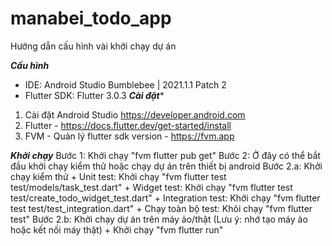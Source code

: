 # manabei_todo_app

Hướng dẫn cấu hình vài khởi chạy dự án

***Cấu hình***
 - IDE: Android Studio Bumblebee | 2021.1.1 Patch 2
 - Flutter SDK: Flutter 3.0.3
***Cài đặt****
 1. Cài đặt Android Studio https://developer.android.com
 2. Flutter - https://docs.flutter.dev/get-started/install
 3. FVM - Quản lý flutter sdk version - https://fvm.app

***Khởi chạy***
Bước 1: Khởi chạy "fvm flutter pub get"
Bước 2: Ở đây có thể bắt đầu khởi chạy kiểm thử hoặc chạy dự án trên thiết bị android
    Bước 2.a: Khởi chạy kiểm thử
        + Unit test: Khởi chạy "fvm flutter test test/models/task_test.dart"
        + Widget test: Khởi chạy "fvm flutter test test/create_todo_widget_test.dart"
        + Integration test: Khởi chạy "fvm flutter test test/test_integration.dart"
        + Chạy toàn bộ test: Khỏi chạy "fvm flutter test"
    Bước 2.b: Khởi chạy dự án trên máy ảo/thật (Lưu ý: nhớ tạo máy ảo hoặc kết nối máy thật)
        + Khởi chạy "fvm flutter run"